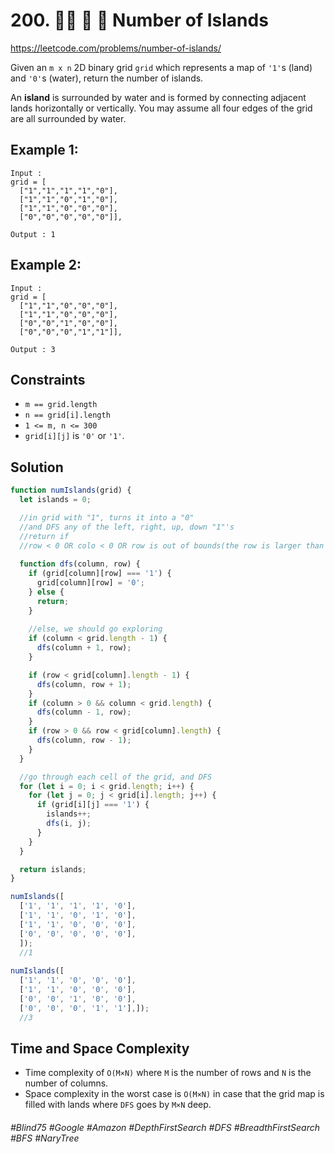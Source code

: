 # 200. 👩‍🦯 🔎 🌴 Number of Islands
https://leetcode.com/problems/number-of-islands/

Given an `m x n` 2D binary grid `grid` which represents a map of `'1'`s (land) and `'0'`s (water), return the number of islands.

An <b>island</b> is surrounded by water and is formed by connecting adjacent lands horizontally or vertically. You may assume all four edges of the grid are all surrounded by water.

## Example 1:
````
Input :
grid = [
  ["1","1","1","1","0"],
  ["1","1","0","1","0"],
  ["1","1","0","0","0"],
  ["0","0","0","0","0"]],

Output : 1
````
## Example 2:
````
Input :
grid = [
  ["1","1","0","0","0"],
  ["1","1","0","0","0"],
  ["0","0","1","0","0"],
  ["0","0","0","1","1"]],

Output : 3
````

## Constraints

- `m == grid.length`
- `n == grid[i].length`
- `1 <= m, n <= 300`
- `grid[i][j]` is `'0'` or `'1'`.

## Solution
````js
function numIslands(grid) {
  let islands = 0;

  //in grid with "1", turns it into a "0"
  //and DFS any of the left, right, up, down "1"'s
  //return if
  //row < 0 OR colo < 0 OR row is out of bounds(the row is larger than the number of arrays in the 2d array) OR col is at/out of bounds(the current col is at/over the number of elements a row has)
  
  function dfs(column, row) {
    if (grid[column][row] === '1') {
      grid[column][row] = '0';
    } else {
      return;
    }
    
    //else, we should go exploring
    if (column < grid.length - 1) {
      dfs(column + 1, row);
    }

    if (row < grid[column].length - 1) {
      dfs(column, row + 1);
    }
    if (column > 0 && column < grid.length) {
      dfs(column - 1, row);
    }
    if (row > 0 && row < grid[column].length) {
      dfs(column, row - 1);
    }
  }

  //go through each cell of the grid, and DFS
  for (let i = 0; i < grid.length; i++) {
    for (let j = 0; j < grid[i].length; j++) {
      if (grid[i][j] === '1') {
        islands++;
        dfs(i, j);
      }
    }
  }

  return islands;
}

numIslands([
  ['1', '1', '1', '1', '0'],
  ['1', '1', '0', '1', '0'],
  ['1', '1', '0', '0', '0'],
  ['0', '0', '0', '0', '0'],
  ]); 
  //1
  
numIslands([
  ['1', '1', '0', '0', '0'],
  ['1', '1', '0', '0', '0'],
  ['0', '0', '1', '0', '0'],
  ['0', '0', '0', '1', '1'],]); 
  //3

````


## Time and Space Complexity
- Time complexity of `O(M×N)` where `M` is the number of rows and `N` is the number of columns.
- Space complexity in the worst case is `O(M×N)` in case that the grid map is filled with lands where `DFS` goes by `M×N` deep.

###### #Blind75 #Google #Amazon #DepthFirstSearch #DFS #BreadthFirstSearch #BFS #NaryTree
